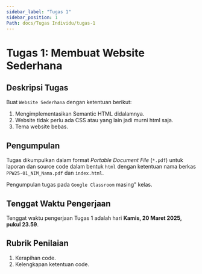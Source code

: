 ```yaml
---
sidebar_label: "Tugas 1"
sidebar_position: 1
Path: docs/Tugas Individu/tugas-1
---
```


# Tugas 1: Membuat Website Sederhana

## Deskripsi Tugas

Buat `Website Sederhana` dengan ketentuan berikut:

1. Mengimplementasikan Semantic HTML didalamnya.
2. Website tidak perlu ada CSS atau yang lain jadi murni html saja.
3. Tema website bebas.

## Pengumpulan

Tugas dikumpulkan dalam format *Portable Document File* (`*.pdf`) untuk laporan dan source code dalam bentuk `html` dengan ketentuan nama berkas `PPW25-01_NIM_Nama.pdf` dan `index.html`.

Pengumpulan tugas pada `Google Classroom` masing" kelas.

## Tenggat Waktu Pengerjaan

Tenggat waktu pengerjaan Tugas 1 adalah hari **Kamis, 20 Maret 2025, pukul 23.59**.

## Rubrik Penilaian

1. Kerapihan code.
2. Kelengkapan ketentuan code.